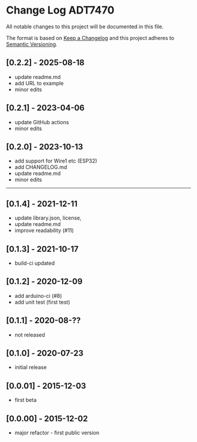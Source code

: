 # Change Log ADT7470

All notable changes to this project will be documented in this file.

The format is based on [Keep a Changelog](http://keepachangelog.com/)
and this project adheres to [Semantic Versioning](http://semver.org/).


## [0.2.2] - 2025-08-18
- update readme.md
- add URL to example
- minor edits

## [0.2.1] - 2023-04-06
- update GitHub actions
- minor edits

## [0.2.0] - 2023-10-13
- add support for Wire1 etc (ESP32)
- add CHANGELOG.md
- update readme.md
- minor edits

----

## [0.1.4] - 2021-12-11
- update library.json, license,
- update readme.md
- improve readability (#11)

## [0.1.3] - 2021-10-17
- build-ci updated

## [0.1.2] - 2020-12-09
- add arduino-ci (#8)
- add unit test (first test)

## [0.1.1] - 2020-08-??
- not released

## [0.1.0] - 2020-07-23
- initial release

## [0.0.01] - 2015-12-03
- first beta

## [0.0.00] - 2015-12-02
- major refactor - first public version

